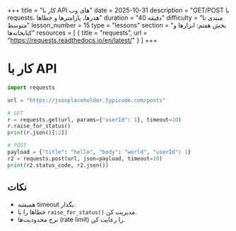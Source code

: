 +++
title = "کار با API های وب"
date = 2025-10-31
description = "GET/POST با requests، هدرها، پارامترها و خطاها"
duration = "40 دقیقه"
difficulty = "مبتدی تا متوسط"
lesson_number = 15
type = "lessons"
section = "بخش هفتم: ابزارها و کتابخانه‌ها"
resources = [
  { title = "requests", url = "https://requests.readthedocs.io/en/latest/" }
]
+++

# کار با API

```python
import requests

url = "https://jsonplaceholder.typicode.com/posts"

# GET
r = requests.get(url, params={"userId": 1}, timeout=10)
r.raise_for_status()
print(r.json()[:2])

# POST
payload = {"title": "hello", "body": "world", "userId": 1}
r2 = requests.post(url, json=payload, timeout=10)
print(r2.status_code, r2.json())
```

## نکات

- همیشه timeout بگذار.
- خطاها را با `raise_for_status()` مدیریت کن.
- نرخ محدودیت‌ها (rate limit) را رعایت کن.

